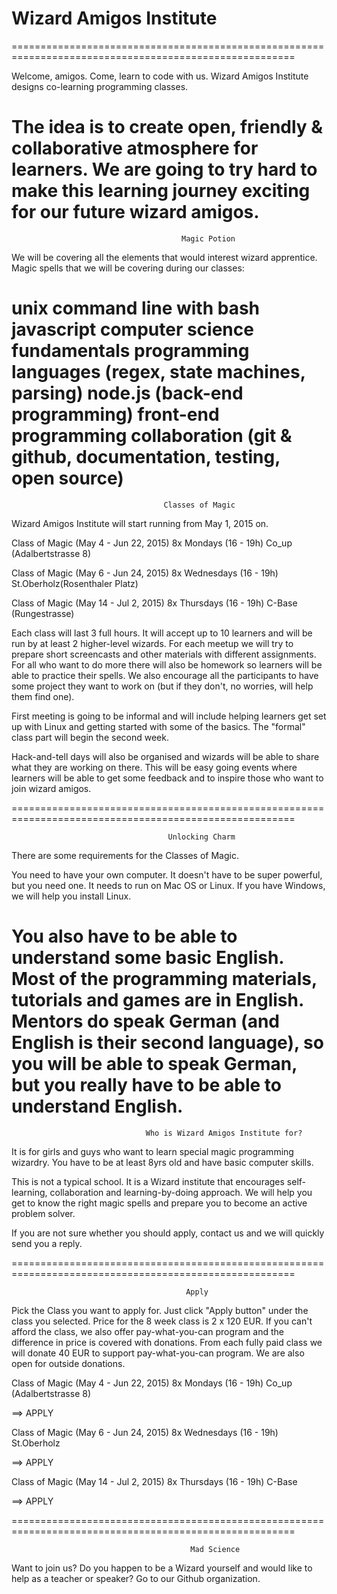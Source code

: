 Wizard Amigos Institute
========================


=======================================================================================================

Welcome, amigos. Come, learn to code with us. Wizard Amigos Institute designs co-learning programming classes.

The idea is to create open, friendly & collaborative atmosphere for learners. We are going to try hard to make this learning journey exciting for our future wizard amigos.
=======================================================================================================

                                          Magic Potion

We will be covering all the elements that would interest wizard apprentice. Magic spells that we will be covering during our classes:

unix command line with bash
javascript
computer science fundamentals
programming languages (regex, state machines, parsing)
node.js (back-end programming)
front-end programming
collaboration (git & github, documentation, testing, open source)
=======================================================================================================

                                      Classes of Magic

Wizard Amigos Institute will start running from May 1, 2015 on.

Class of Magic (May 4 - Jun 22, 2015)
8x
Mondays (16 - 19h)
Co_up (Adalbertstrasse 8)

Class of Magic (May 6 - Jun 24, 2015)
8x
Wednesdays (16 - 19h)
St.Oberholz(Rosenthaler Platz)

Class of Magic (May 14 - Jul 2, 2015)
8x
Thursdays (16 - 19h)
C-Base (Rungestrasse)

Each class will last 3 full hours. It will accept up to 10 learners and will be run by at least 2 higher-level wizards. For each meetup we will try to prepare short screencasts and other materials with different assignments. For all who want to do more there will also be homework so learners will be able to practice their spells. We also encourage all the participants to have some project they want to work on (but if they don't, no worries, will help them find one).

First meeting is going to be informal and will include helping learners get set up with Linux and getting started with some of the basics. The "formal" class part will begin the second week.

Hack-and-tell days will also be organised and wizards will be able to share what they are working on there. This will be easy going events where learners will be able to get some feedback and to inspire those who want to join wizard amigos.

=======================================================================================================

                                       Unlocking Charm

There are some requirements for the Classes of Magic.

You need to have your own computer. It doesn't have to be super powerful, but you need one. It needs to run on Mac OS or Linux. If you have Windows, we will help you install Linux.

You also have to be able to understand some basic English. Most of the programming materials, tutorials and games are in English. Mentors do speak German (and English is their second language), so you will be able to speak German, but you really have to be able to understand English.
=======================================================================================================

                                  Who is Wizard Amigos Institute for?

It is for girls and guys who want to learn special magic programming wizardry. You have to be at least 8yrs old and have basic computer skills.  

This is not a typical school. It is a Wizard institute that encourages self-learning, collaboration and learning-by-doing approach. We will help you get to know the right magic spells and prepare you to become an active problem solver.

If you are not sure whether you should apply, contact us and we will quickly send you a reply.

=======================================================================================================

                                           Apply

Pick the Class you want to apply for. Just click "Apply button" under the class you selected. Price for the 8 week class is 2 x 120 EUR. If you can't afford the class, we also offer pay-what-you-can program and the difference in price is covered with donations. From each fully paid class we will donate 40 EUR to support pay-what-you-can program. We are also open for outside donations.

Class of Magic (May 4 - Jun 22, 2015)
8x
Mondays (16 - 19h)
Co_up (Adalbertstrasse 8)

==> APPLY


Class of Magic (May 6 - Jun 24, 2015)
8x
Wednesdays (16 - 19h)
St.Oberholz

==> APPLY


Class of Magic (May 14 - Jul 2, 2015)
8x
Thursdays (16 - 19h)
C-Base

==> APPLY

=======================================================================================================

                                            Mad Science

Want to join us? Do you happen to be a Wizard yourself and would like to help as a teacher or speaker? Go to our Github organization.
